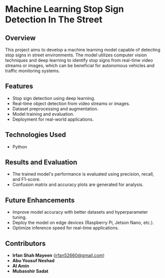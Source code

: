 # Machine Learning Stop Sign Detection In The Street

## Overview
This project aims to develop a machine learning model capable of detecting stop signs in street environments. The model utilizes computer vision techniques and deep learning to identify stop signs from real-time video streams or images, which can be beneficial for autonomous vehicles and traffic monitoring systems.

## Features
- Stop sign detection using deep learning.
- Real-time object detection from video streams or images.
- Dataset preprocessing and augmentation.
- Model training and evaluation.
- Deployment for real-world applications.

## Technologies Used
- Python




## Results and Evaluation
- The trained model's performance is evaluated using precision, recall, and F1-score.
- Confusion matrix and accuracy plots are generated for analysis.

## Future Enhancements
- Improve model accuracy with better datasets and hyperparameter tuning.
- Deploy the model on edge devices (Raspberry Pi, Jetson Nano, etc.).
- Optimize inference speed for real-time applications.

## Contributors
- **Irfan Shah Mayeen** (irfan52660@gmail.com)
- **Abu Yousuf Neshad**
- **Al Amin**
- **Mubasshir Sadat**

